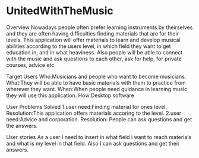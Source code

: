 # UnitedWithTheMusic
Overview
Nowadays people often prefer learning instruments by theirselves and they are often having difficulties finding materials that are for their levels. This application will offer materials to learn and develop musical abilities according to the users level, in which field they want to get education in, and in what heaviness. Also people will be able to connect with the music and ask questions to each other, ask for help, for private courses, advice etc. 

Target Users
Who:Musicians and people who want to become musicians. 
What:They will be able to have basic materials with them to practice from wherever they want.
When:When people need guidance in learning music they will use this application.
How:Desktop software

User Problems Solved
1.user need:Finding material for ones level.
Resolution:This application offers materials accoring to the level.
2.user need:Advice and corporation.
Resolution: People can ask questions and get the answers.

User stories
As a user I need to insert in what field i want to reach materials and what is my level in that field. Also I can ask questions and get their answers.
